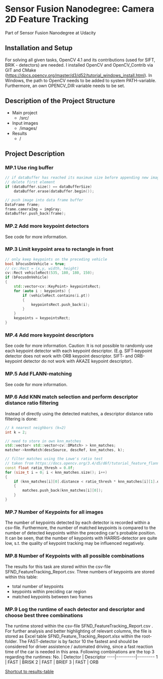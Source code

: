 # Sensor Fusion Nanodegree: Camera 2D Feature Tracking
Part of Sensor Fusion Nanodegree at Udacity

## Installation and Setup
For solving all given tasks, OpenCV 4.1 and its contributions (used for SIFT, BRIK - detectors) are needed. I installed OpenCV and OpenCV_Contrib via GIT and CMake (https://docs.opencv.org/master/d3/d52/tutorial_windows_install.html). In Windows, the path to OpenCV needs to be added to system PATH-variable. Furthermore, an own OPENCV_DIR variable needs to be set. 

## Description of the Project Structure
* Main project
  * /src/
* Input images
  * /images/
* Results
  * /
  
## Project Description

### MP.1 Use ring buffer
```c++
// if dataBuffer has reached its maximum size before appending new image,
// delete first element
if (dataBuffer.size() == dataBufferSize) 
    dataBuffer.erase(dataBuffer.begin());        

// push image into data frame buffer
DataFrame frame;
frame.cameraImg = imgGray;
dataBuffer.push_back(frame);
``` 

### MP.2 Add more keypoint detectors
See code for more information. 

### MP.3 Limit keypoint area to rectangle in front
```c++
// only keep keypoints on the preceding vehicle
bool bFocusOnVehicle = true;
// cv::Rect = (x,y, width, height)
cv::Rect vehicleRect(535, 180, 180, 150);       
if (bFocusOnVehicle)
{
    std::vector<cv::KeyPoint> keypointsRect;
    for (auto i : keypoints) {                
        if (vehicleRect.contains(i.pt))
        {
            keypointsRect.push_back(i);
        }
    }
    keypoints = keypointsRect;
}   
```

### MP.4 Add more keypoint descriptors
See code for more information. Caution: It is not possible to randomly use each keypoint detector with each keypoint descriptor. (E.g. SIFT-keypoint detector does not work with ORB keypoint descriptor. SIFT- and ORB-keypoint detector do not work with AKAZE keypoint descriptor).

### MP.5 Add FLANN-matching
See code for more information. 

### MP.6 Add KNN match selection and perform descriptor distance ratio filtering
Instead of directly using the detected matches, a descriptor distance ratio filtering is done: 
```c++
// k nearest neighbors (k=2)
int k = 2;

// need to store in own knn_matches
std::vector< std::vector<cv::DMatch> > knn_matches;        
matcher->knnMatch(descSource, descRef, knn_matches, k);

// filter matches using the Lowe's ratio test
// taken from https://docs.opencv.org/3.4/d5/d6f/tutorial_feature_flann_matcher.html
const float ratio_thresh = 0.8f;        
for (size_t i = 0; i < knn_matches.size(); i++)
{
    if (knn_matches[i][0].distance < ratio_thresh * knn_matches[i][1].distance)
    {
        matches.push_back(knn_matches[i][0]);
    }
}
```

### MP.7 Number of Keypoints for all images
The number of keypoints detected by each detector is recorded within a csv-file. Furthermore, the number of matched keypoints is compared to the number of detected keypoints within the preceding car's probable position. It can be seen, that the number of keypoints with HARRIS-detector are quite low, s.t. the quality of keypoint tracking may be influenced negatively.

### MP.8 Number of Keypoints with all possible combinations
The results for this task are stored within the csv-file SFND_FeatureTracking_Report.csv. Three numbers of keypoints are stored within this table: 
* total number of keypoints
* keypoints within preciding car region
* matched keypoints between two frames

### MP.9 Log the runtime of each detector and descriptor and choose best three combinations
The runtime stored within the csv-file SFND_FeatureTracking_Report.csv . For further analysis and better highlighting of relevant columns, the file is stored as Excel table SFND_Feature_Tracking_Report.xlsx within the root-folder. The FAST-detector is by factor 10 the fastest and should be considered for driver assistence / automated driving, since a fast reaction time of the car is needed in this area. Following combinations are the top 3 regarding the runtimes: 
No. | Detector | Descriptor
----|----------|---------
1 | FAST     | BRISK
2 | FAST     | BRIEF
3 | FAST     | ORB
 
[Shortcut to results-table](./SFND_FeatureTracking_Report.xlsx)
